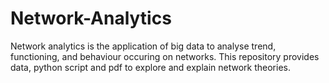 # Network-Analytics

Network analytics is the application of big data to analyse trend, functioning, and behaviour occuring on networks. 
This repository provides data, python script and pdf to explore and explain network theories.

